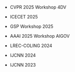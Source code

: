 - CVPR 2025 Workshop 4DV

- ICECET 2025

- GSP Workshop 2025

- AAAI 2025 Workshop AIGOV

- LREC-COLING 2024

- IJCNN 2024

- IJCNN 2023
